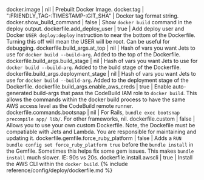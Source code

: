 docker.image | nil | Prebuilt Docker Image.
docker.tag | ":FRIENDLY_TAG-:TIMESTAMP-:GIT_SHA" | Docker tag format string.
docker.show_build_command | false | Show `docker build` command in the deploy output.
dockerfile.add_deploy_user | true | Add deploy user and Docker `USER deploy:deploy` instruction to near the bottom of the Dockerfile. Turning this off will mean the USER will be root. Can be useful for debugging.
dockerfile.build_args.at_top | nil | Hash of vars you want Jets to use for `docker build --build-arg`. Added to the top of the Dockerfile.
dockerfile.build_args.build_stage | nil | Hash of vars you want Jets to use for `docker build --build-arg`. Added to the build stage of the Dockerfile.
dockerfile.build_args.deployment_stage | nil | Hash of vars you want Jets to use for `docker build --build-arg`. Added to the deployment stage of the Dockerfile.
dockerfile.build_args.enable_aws_creds | true | Enable auto-generated build-args that pass the CodeBuild IAM role to `docker build`. This allows the commands within the docker build process to have the same AWS access level as the CodeBuild remote runner.
dockerfile.commands.bootsnap | nil | For Rails, `bundle exec bootsnap precompile app/ lib/`. For other frameworks, nil.
dockerfile.custom | false | Allows you to use your own custom Dockerfile. Note, the Dockefile must be compatiable with Jets and Lambda. You are responsible for maintaining and updating it.
dockerfile.gemfile.force_ruby_platform | false | Adds a `RUN bundle config set force_ruby_platform true` before the `bundle install` in the Gemfile. Sometimes this helps fix some gem issues. This makes `bundle install` much slower. IE: 90s vs 20s.
dockerfile.install.awscli | true | Install the AWS CLI within the `docker build`.
{% include reference/config/deploy/dockerfile.md %}